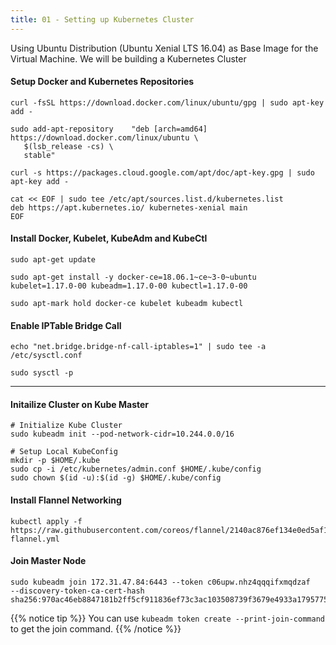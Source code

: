 ```yaml
---
title: 01 - Setting up Kubernetes Cluster
---
```


Using Ubuntu Distribution (Ubuntu Xenial LTS 16.04) as Base Image for the Virtual Machine. We will be building a Kubernetes Cluster

#### Setup Docker and Kubernetes Repositories

```
curl -fsSL https://download.docker.com/linux/ubuntu/gpg | sudo apt-key add -

sudo add-apt-repository    "deb [arch=amd64] https://download.docker.com/linux/ubuntu \
   $(lsb_release -cs) \
   stable"

curl -s https://packages.cloud.google.com/apt/doc/apt-key.gpg | sudo apt-key add -

cat << EOF | sudo tee /etc/apt/sources.list.d/kubernetes.list
deb https://apt.kubernetes.io/ kubernetes-xenial main
EOF
```

#### Install Docker, Kubelet, KubeAdm and KubeCtl

```
sudo apt-get update

sudo apt-get install -y docker-ce=18.06.1~ce~3-0~ubuntu kubelet=1.17.0-00 kubeadm=1.17.0-00 kubectl=1.17.0-00

sudo apt-mark hold docker-ce kubelet kubeadm kubectl
```

#### Enable IPTable Bridge Call

```
echo "net.bridge.bridge-nf-call-iptables=1" | sudo tee -a /etc/sysctl.conf

sudo sysctl -p
```

-----

#### Initailize Cluster on Kube Master

```
# Initialize Kube Cluster
sudo kubeadm init --pod-network-cidr=10.244.0.0/16

# Setup Local KubeConfig
mkdir -p $HOME/.kube
sudo cp -i /etc/kubernetes/admin.conf $HOME/.kube/config
sudo chown $(id -u):$(id -g) $HOME/.kube/config
```

#### Install Flannel Networking
```
kubectl apply -f https://raw.githubusercontent.com/coreos/flannel/2140ac876ef134e0ed5af15c65e414cf26827915/Documentation/kube-flannel.yml
```

#### Join Master Node

```
sudo kubeadm join 172.31.47.84:6443 --token c06upw.nhz4qqqifxmqdzaf     --discovery-token-ca-cert-hash sha256:970ac46eb8847181b2ff5cf911836ef73c3ac103508739f3679e4933a1795775
```

{{% notice tip %}}
You can use `kubeadm token create --print-join-command` to get the join command.
{{% /notice %}}






